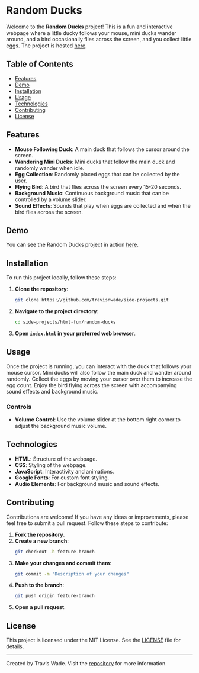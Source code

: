 # Random Ducks

Welcome to the **Random Ducks** project! This is a fun and interactive webpage where a little ducky follows your mouse, mini ducks wander around, and a bird occasionally flies across the screen, and you collect little eggs. The project is hosted [here](https://duck.twade.io/).

## Table of Contents
- [Features](#features)
- [Demo](#demo)
- [Installation](#installation)
- [Usage](#usage)
- [Technologies](#technologies)
- [Contributing](#contributing)
- [License](#license)

## Features
- **Mouse Following Duck**: A main duck that follows the cursor around the screen.
- **Wandering Mini Ducks**: Mini ducks that follow the main duck and randomly wander when idle.
- **Egg Collection**: Randomly placed eggs that can be collected by the user.
- **Flying Bird**: A bird that flies across the screen every 15-20 seconds.
- **Background Music**: Continuous background music that can be controlled by a volume slider.
- **Sound Effects**: Sounds that play when eggs are collected and when the bird flies across the screen.

## Demo
You can see the Random Ducks project in action [here](https://duck.twade.io/).

## Installation
To run this project locally, follow these steps:

1. **Clone the repository**:
    ```bash
    git clone https://github.com/travisnwade/side-projects.git
    ```

2. **Navigate to the project directory**:
    ```bash
    cd side-projects/html-fun/random-ducks
    ```

3. **Open `index.html` in your preferred web browser**.

## Usage
Once the project is running, you can interact with the duck that follows your mouse cursor. Mini ducks will also follow the main duck and wander around randomly. Collect the eggs by moving your cursor over them to increase the egg count. Enjoy the bird flying across the screen with accompanying sound effects and background music.

### Controls
- **Volume Control**: Use the volume slider at the bottom right corner to adjust the background music volume.

## Technologies
- **HTML**: Structure of the webpage.
- **CSS**: Styling of the webpage.
- **JavaScript**: Interactivity and animations.
- **Google Fonts**: For custom font styling.
- **Audio Elements**: For background music and sound effects.

## Contributing
Contributions are welcome! If you have any ideas or improvements, please feel free to submit a pull request. Follow these steps to contribute:

1. **Fork the repository**.
2. **Create a new branch**:
    ```bash
    git checkout -b feature-branch
    ```
3. **Make your changes and commit them**:
    ```bash
    git commit -m "Description of your changes"
    ```
4. **Push to the branch**:
    ```bash
    git push origin feature-branch
    ```
5. **Open a pull request**.

## License
This project is licensed under the MIT License. See the [LICENSE](LICENSE) file for details.

---

Created by Travis Wade. Visit the [repository](https://github.com/travisnwade/side-projects/tree/main/html-fun/random-ducks) for more information.
